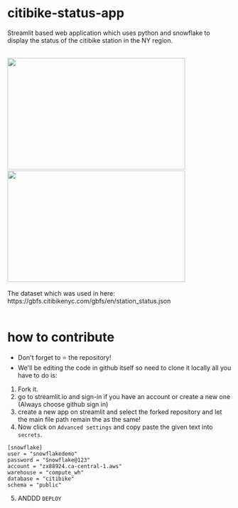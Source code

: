 # citibike-status-app

Streamlit based web application which uses python and snowflake to display the status of the citibike station in the NY region.
<body>
 &nbsp;
 
  <div>
    <img src="https://user-images.githubusercontent.com/43513353/193456323-32986aec-d341-485b-9648-dbd4c6749b38.png" width="400px" height="250px">
     &nbsp;
    <img src="https://www.nycstreetdesign.info/sites/default/files/2020-01/5.2.3.01%20DOT%20130611%20Citi%20Bike%20Stations%20in%20NYC%20021.jpg" width="400px" height="250px">
  </div>
 &nbsp;
 
  <div>
    The dataset which was used in here: https://gbfs.citibikenyc.com/gbfs/en/station_status.json
  </div>
  &nbsp;
</body>

# how to contribute

- Don't forget to :star: the repository!
- We'll be editing the code in github itself so need to clone it locally all you have to do is:

1) Fork it.
2) go to streamlit.io and sign-in if you have an account or create a new one (Always choose github sign in)
3) create a new app on streamlit and select the forked repository and let the main file path remain the as the same!
4) Now click on `Advanced settings` and copy paste the given text into `secrets`.

```
[snowflake]
user = "snowflakedemo"
password = "Snowflake@123"
account = "zx88924.ca-central-1.aws" 
warehouse = "compute_wh"
database = "citibike" 
schema = "public"
```

5) ANDDD ```DEPLOY```
